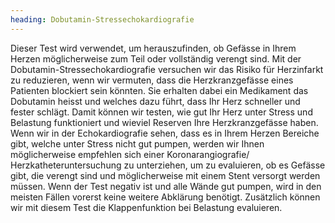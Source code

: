 ```yaml
---
heading: Dobutamin-Stressechokardiografie
---
```



Dieser Test wird verwendet, um herauszufinden, ob Gefässe in Ihrem Herzen möglicherweise zum Teil oder vollständig verengt sind.
Mit der Dobutamin-Stressechokardiografie versuchen wir das Risiko für Herzinfarkt zu reduzieren, wenn wir vermuten, dass die Herzkranzgefässe eines Patienten blockiert sein könnten. 
Sie erhalten dabei ein Medikament das Dobutamin heisst und welches dazu führt, dass Ihr Herz schneller und fester schlägt. 
Damit können wir testen, wie gut Ihr Herz unter Stress und Belastung funktioniert und wieviel Reserven Ihre Herzkranzgefässe haben. 
Wenn wir in der Echokardiografie sehen, dass es in Ihrem Herzen Bereiche gibt, welche unter Stress nicht gut pumpen, werden wir Ihnen möglicherweise empfehlen sich einer Koronarangiografie/
Herzkatheteruntersuchung zu unterziehen, um zu evaluieren, ob es Gefässe gibt, die verengt sind und möglicherweise mit einem Stent versorgt werden müssen. 
Wenn der Test negativ ist und alle Wände gut pumpen, wird in den meisten Fällen vorerst keine weitere Abklärung benötigt. Zusätzlich können wir mit diesem Test die Klappenfunktion bei Belastung evaluieren. 